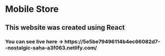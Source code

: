 <h1>Mobile Store</h1>
<h2>This website was created using React</h2>
<h3>You can see live here -> https://5e5be79496114b4ec66082d7--nostalgic-saha-a3f063.netlify.com/</h3>
